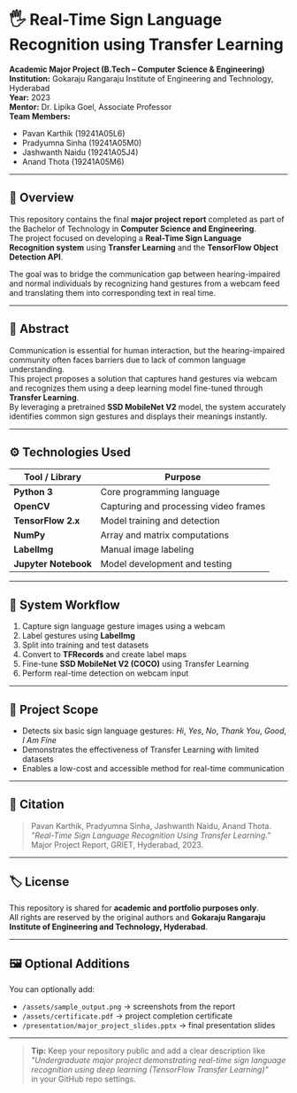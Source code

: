 # 🖐 Real-Time Sign Language Recognition using Transfer Learning  

**Academic Major Project (B.Tech – Computer Science & Engineering)**  
**Institution:** Gokaraju Rangaraju Institute of Engineering and Technology, Hyderabad  
**Year:** 2023  
**Mentor:** Dr. Lipika Goel, Associate Professor  
**Team Members:**  
- Pavan Karthik (19241A05L6)  
- Pradyumna Sinha (19241A05M0)  
- Jashwanth Naidu (19241A05J4)  
- Anand Thota (19241A05M6)

---

## 📄 Overview  

This repository contains the final **major project report** completed as part of the Bachelor of Technology in **Computer Science and Engineering**.  
The project focused on developing a **Real-Time Sign Language Recognition system** using **Transfer Learning** and the **TensorFlow Object Detection API**.

The goal was to bridge the communication gap between hearing-impaired and normal individuals by recognizing hand gestures from a webcam feed and translating them into corresponding text in real time.

---

## 🧠 Abstract  

Communication is essential for human interaction, but the hearing-impaired community often faces barriers due to lack of common language understanding.  
This project proposes a solution that captures hand gestures via webcam and recognizes them using a deep learning model fine-tuned through **Transfer Learning**.  
By leveraging a pretrained **SSD MobileNet V2** model, the system accurately identifies common sign gestures and displays their meanings instantly.

---

## ⚙️ Technologies Used  

| Tool / Library | Purpose |
|----------------|----------|
| **Python 3** | Core programming language |
| **OpenCV** | Capturing and processing video frames |
| **TensorFlow 2.x** | Model training and detection |
| **NumPy** | Array and matrix computations |
| **LabelImg** | Manual image labeling |
| **Jupyter Notebook** | Model development and testing |

---

## 🧩 System Workflow  

1. Capture sign language gesture images using a webcam  
2. Label gestures using **LabelImg**  
3. Split into training and test datasets  
4. Convert to **TFRecords** and create label maps  
5. Fine-tune **SSD MobileNet V2 (COCO)** using Transfer Learning  
6. Perform real-time detection on webcam input  

---

## 🎯 Project Scope  

- Detects six basic sign language gestures: *Hi*, *Yes*, *No*, *Thank You*, *Good*, *I Am Fine*  
- Demonstrates the effectiveness of Transfer Learning with limited datasets  
- Enables a low-cost and accessible method for real-time communication  

---


## 🧾 Citation  

> Pavan Karthik, Pradyumna Sinha, Jashwanth Naidu, Anand Thota.  
> *"Real-Time Sign Language Recognition Using Transfer Learning."*  
> Major Project Report, GRIET, Hyderabad, 2023.

---

## 🏷️ License  

This repository is shared for **academic and portfolio purposes only**.  
All rights are reserved by the original authors and **Gokaraju Rangaraju Institute of Engineering and Technology, Hyderabad**.

---

## 🖼️ Optional Additions  

You can optionally add:  
- `/assets/sample_output.png` → screenshots from the report  
- `/assets/certificate.pdf` → project completion certificate  
- `/presentation/major_project_slides.pptx` → final presentation slides  

---

> **Tip:** Keep your repository public and add a clear description like  
> *"Undergraduate major project demonstrating real-time sign language recognition using deep learning (TensorFlow Transfer Learning)"*  
> in your GitHub repo settings.
